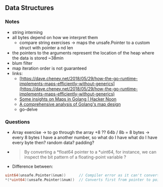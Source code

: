 ## Data Structures

### Notes
- string interning
- all bytes depend on how we interpret them
    - compare string exercises → maps the unsafe.Pointer to a custom struct with pointer a nd len
- the pointers to the arguments represent the location of the heap where the data is stored ~38min
- blum filter
- map iteration order is not guaranteed
- links:
    - [https://dave.cheney.net/2018/05/29/how-the-go-runtime-implements-maps-efficiently-without-generics](https://dave.cheney.net/2018/05/29/how-the-go-runtime-implements-maps-efficiently-without-generics)
    - [ Some insights on Maps in Golang | Hacker Noon](https://www.hackernoon.com/some-insights-on-maps-in-golang-rm5v3ywh)
    - [ A comprehensive analysis of Golang's map design](https://www.fatalerrors.org/a/a-comprehensive-analysis-of-golang-s-map-design.html)
    - go-delve


### Questions
- Array exercise -> to go through the array +8 ?? 64b / 8b = 8 bytes -> every 8 bytes I have a another number, so what do I have what do I have every byte then? random data? padding?
- > By converting a *float64 pointer to a *uint64, for instance, we can inspect the bit pattern of a floating-point variable ?
- Difference between:
```go
uint64(unsafe.Pointer(&num))      // Compiler error as it can't convert a pointer to an integer
*(*uint64)(unsafe.Pointer(&num))  // Converts first from pointer to pointer uint64 and then to integer
```
